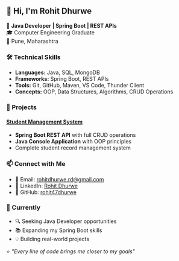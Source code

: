 ## 👋 Hi, I'm Rohit Dhurwe

🚀 **Java Developer | Spring Boot | REST APIs**  
🎓 Computer Engineering Graduate  
📍 Pune, Maharashtra

### 🛠 Technical Skills
- **Languages:** Java, SQL, MongoDB
- **Frameworks:** Spring Boot, REST APIs
- **Tools:** Git, GitHub, Maven, VS Code, Thunder Client
- **Concepts:** OOP, Data Structures, Algorithms, CRUD Operations

### 💼 Projects

#### [Student Management System](https://github.com/rohit47dhurwe/student-management-system)
- **Spring Boot REST API** with full CRUD operations
- **Java Console Application** with OOP principles
- Complete student record management system

### 📫 Connect with Me
- 📧 Email: rohitdhurwe.rd@gmail.com
- 💼 LinkedIn: [Rohit Dhurwe](https://linkedin.com/in/rohit-dhurwe-524520289)
- 🐙 GitHub: [rohit47dhurwe](https://github.com/rohit47dhurwe)

### 🎯 Currently
- 🔍 Seeking Java Developer opportunities
- 📚 Expanding my Spring Boot skills
- 💡 Building real-world projects

⭐ *"Every line of code brings me closer to my goals"*
